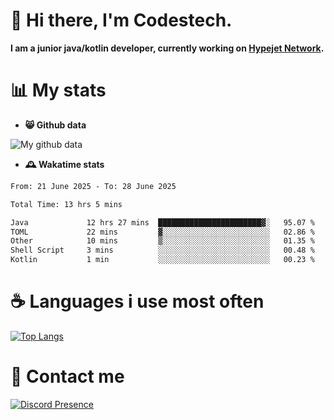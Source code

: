 # 👋 Hi there, I'm Codestech.
**I am a junior java/kotlin developer, currently working on [Hypejet Network](https://github.com/Hypejet).**

# 📊 My stats
- **😸 Github data**

![My github data](https://github-readme-stats.vercel.app/api?username=Codestech1&count_private=true&include_all_commits=true&theme=codeSTACKr)

- **🕰️ Wakatime stats**
<!--START_SECTION:waka-->

```txt
From: 21 June 2025 - To: 28 June 2025

Total Time: 13 hrs 5 mins

Java             12 hrs 27 mins  ███████████████████████▓░   95.07 %
TOML             22 mins         ▓░░░░░░░░░░░░░░░░░░░░░░░░   02.86 %
Other            10 mins         ▒░░░░░░░░░░░░░░░░░░░░░░░░   01.35 %
Shell Script     3 mins          ░░░░░░░░░░░░░░░░░░░░░░░░░   00.48 %
Kotlin           1 min           ░░░░░░░░░░░░░░░░░░░░░░░░░   00.23 %
```

<!--END_SECTION:waka-->

# ☕ Languages i use most often
[![Top Langs](https://github-readme-stats.vercel.app/api/top-langs/?username=Codestech1&layout=compact&langs_count=8&exclude_repo=window5000.github.io&theme=codeSTACKr)](https://github.com/anuraghazra/github-readme-stats)

# 💬 Contact me
[![Discord Presence](https://lanyard.cnrad.dev/api/650718742157852740)](https://discord.com/users/650718742157852740)
</br>
